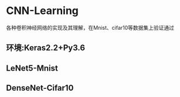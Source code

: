 # CNN-Learning

各种卷积神经网络的实现及其理解，在Mnist、cifar10等数据集上验证通过

## 环境:Keras2.2+Py3.6

## LeNet5-Mnist

## DenseNet-Cifar10
